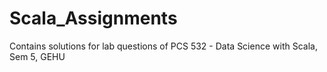 # Scala_Assignments
Contains solutions for lab questions of PCS 532 - Data Science with Scala, Sem 5, GEHU
